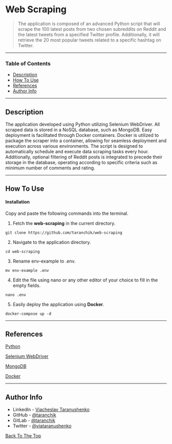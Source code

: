 # Web Scraping

> The application is composed of an advanced Python script that will scrape the 100 latest posts from two chosen subreddits on Reddit and the latest tweets from a specified Twitter profile. Additionally, it will retrieve the 20 most popular tweets related to a specific hashtag on Twitter.

---

### Table of Contents

- [Description](#description)
- [How To Use](#how-to-use)
- [References](#references)
- [Author Info](#author-info)

---

## Description

The application developed using Python utilizing Selenium WebDriver. All scraped data is stored in a NoSQL database, such as MongoDB. Easy deployment is facilitated through Docker containers. Docker is utilized to package the scraper into a container, allowing for seamless deployment and execution across various environments. The script is designed to automatically schedule and execute data scraping tasks every hour. Additionally, optional filtering of Reddit posts is integrated to precede their storage in the database, operating according to specific criteria such as minimum number of comments and rating.

---

## How To Use

#### Installation

Copy and paste the following commands into the terminal.

1. Fetch the **web-scraping** in the current directory.

```
git clone https://github.com/taranchik/web-scraping
```

2. Navigate to the application directory.

```
cd web-scraping
```

3. Rename env-example to .env.

```
mv env-example .env
```

4. Edit the file using nano or any other editor of your choice to fill in the empty fields.

```
nano .env
```

5. Easily deploy the application using **Docker**.

```
docker-compose up -d
```

---

## References

[Python](https://www.python.org/)

[Selenium WebDriver](https://www.selenium.dev/documentation/webdriver/)

[MongoDB](https://www.mongodb.com/)

[Docker](https://www.docker.com/)

---

## Author Info

- LinkedIn - [Viacheslav Taranushenko](https://www.linkedin.com/in/viacheslav-taranushenko-727466187/)
- GitHub - [@taranchik](https://github.com/taranchik)
- GitLab - [@taranchik](https://gitlab.com/taranchik)
- Twitter - [@viataranushenko](https://twitter.com/viataranushenko)

[Back To The Top](#web-scrping)

